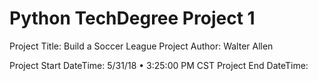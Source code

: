 # Python TechDegree Project 1
Project Title: Build a Soccer League
Project Author: Walter Allen

Project Start DateTime: 5/31/18 • 3:25:00 PM CST
Project End DateTime:   

